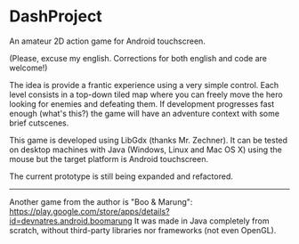 DashProject
===========

An amateur 2D action game for Android touchscreen.

(Please, excuse my english. Corrections for both english and code are welcome!)

The idea is provide a frantic experience using a very simple control.
Each level consists in a top-down tiled map where you can freely move the hero looking for enemies and defeating them.
If development progresses fast enough (what's this?) the game will have an adventure context with some brief cutscenes.

This game is developed using LibGdx (thanks Mr. Zechner). It can be tested on desktop machines with Java (Windows, Linux and Mac OS X) using the mouse but the target platform is Android touchscreen. 

The current prototype is still being expanded and refactored.

-------------
Another game from the author is "Boo & Marung":
https://play.google.com/store/apps/details?id=devnatres.android.boomarung
It was made in Java completely from scratch, without third-party libraries nor frameworks (not even OpenGL).
